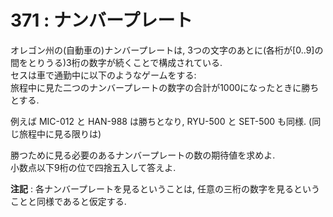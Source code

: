 # 371 : ナンバープレート

オレゴン州の\(自動車の\)ナンバープレートは, 3つの文字のあとに\(各桁が\[0..9\]の間をとりうる\)3桁の数字が続くことで構成されている.  
セスは車で通勤中に以下のようなゲームをする:  
旅程中に見た二つのナンバープレートの数字の合計が1000になったときに勝ちとする.

例えば MIC-012 と HAN-988 は勝ちとなり, RYU-500 と SET-500 も同様. \(同じ旅程中に見る限りは\)

勝つために見る必要のあるナンバープレートの数の期待値を求めよ.  
小数点以下9桁の位で四捨五入して答えよ.

**注記** : 各ナンバープレートを見るということは, 任意の三桁の数字を見るということと同様であると仮定する.

